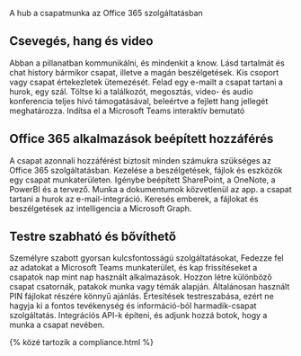 

A hub a csapatmunka az Office 365 szolgáltatásban 

## Csevegés, hang és video
Abban a pillanatban kommunikálni, és mindenkit a know. Lásd tartalmát és chat history bármikor csapat, illetve a magán beszélgetések. Kis csoport vagy csapat értekezletek ütemezését. Felad egy e-mailt a csapat tartani a hurok, egy szál. Töltse ki a találkozót, megosztás, video- és audio konferencia teljes hívó támogatásával, beleértve a fejlett hang jellegét meghatározza. 
Indítsa el a Microsoft Teams interaktív bemutató 

## Office 365 alkalmazások beépített hozzáférés
A csapat azonnali hozzáférést biztosít minden számukra szükséges az Office 365 szolgáltatásban. Kezelése a beszélgetések, fájlok és eszközök egy csapat munkaterületen. Igénybe beépített SharePoint, a OneNote, a PowerBI és a tervező. Munka a dokumentumok közvetlenül az app. a csapat tartani a hurok az e-mail-integráció. Keresés emberek, a fájlokat és beszélgetések az intelligencia a Microsoft Graph. 

## Testre szabható és bővíthető
Személyre szabott gyorsan kulcsfontosságú szolgáltatásokat, Fedezze fel az adatokat a Microsoft Teams munkaterület, és kap frissítéseket a csapatok nap mint nap használt alkalmazások. Hozzon létre különböző csapat csatornák, patakok munka vagy témák alapján. Általánosan használt PIN fájlokat részére könnyű ajánlás. Értesítések testreszabása, ezért ne hagyja ki a fontos tevékenység és információ-ból harmadik-csapat szolgáltatás. Integrációs API-k építeni, és adjunk hozzá botok, hogy a munka a csapat nevében. 




{% közé tartozik a compliance.html %}
